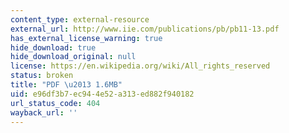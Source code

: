 ```yaml
---
content_type: external-resource
external_url: http://www.iie.com/publications/pb/pb11-13.pdf
has_external_license_warning: true
hide_download: true
hide_download_original: null
license: https://en.wikipedia.org/wiki/All_rights_reserved
status: broken
title: "PDF \u2013 1.6MB"
uid: e96df3b7-ec94-4e52-a313-ed882f940182
url_status_code: 404
wayback_url: ''
---
```

